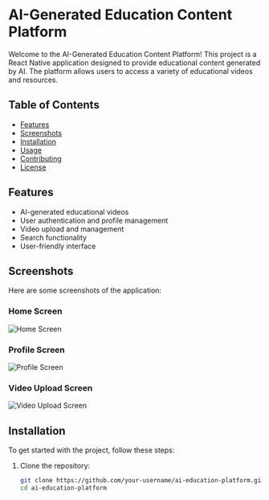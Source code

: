# AI-Generated Education Content Platform

Welcome to the AI-Generated Education Content Platform! This project is a React Native application designed to provide educational content generated by AI. The platform allows users to access a variety of educational videos and resources.

## Table of Contents

- [Features](#features)
- [Screenshots](#screenshots)
- [Installation](#installation)
- [Usage](#usage)
- [Contributing](#contributing)
- [License](#license)

## Features

- AI-generated educational videos
- User authentication and profile management
- Video upload and management
- Search functionality
- User-friendly interface

## Screenshots

Here are some screenshots of the application:

### Home Screen
![Home Screen](screenshots/screen-shot(1).png)

### Profile Screen
![Profile Screen](screenshots/screen-shot(2).png)

### Video Upload Screen
![Video Upload Screen](screenshots/screen-shot(3).png)

## Installation

To get started with the project, follow these steps:

1. Clone the repository:
   ```bash
   git clone https://github.com/your-username/ai-education-platform.git
   cd ai-education-platform